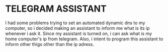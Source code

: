 # TELEGRAM ASSISTANT

I had some problems trying to set an automated dynamic dns to my computer, so i decided making an assistant to inform me what is its ip whenever i ask it. Since my assistant is turned on, i can ask what is my home computer\'s ip from telegram. Also, i intent to program this assistant to inform other thigs other than the ip adress.
